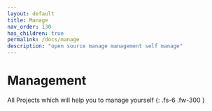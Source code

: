 ```yaml
---
layout: default
title: Manage
nav_order: 130
has_children: true
permalink: /docs/manage
description: "open source manage management self manage"
---
```


# Management

All Projects which will help you to manage yourself
{: .fs-6 .fw-300 }

